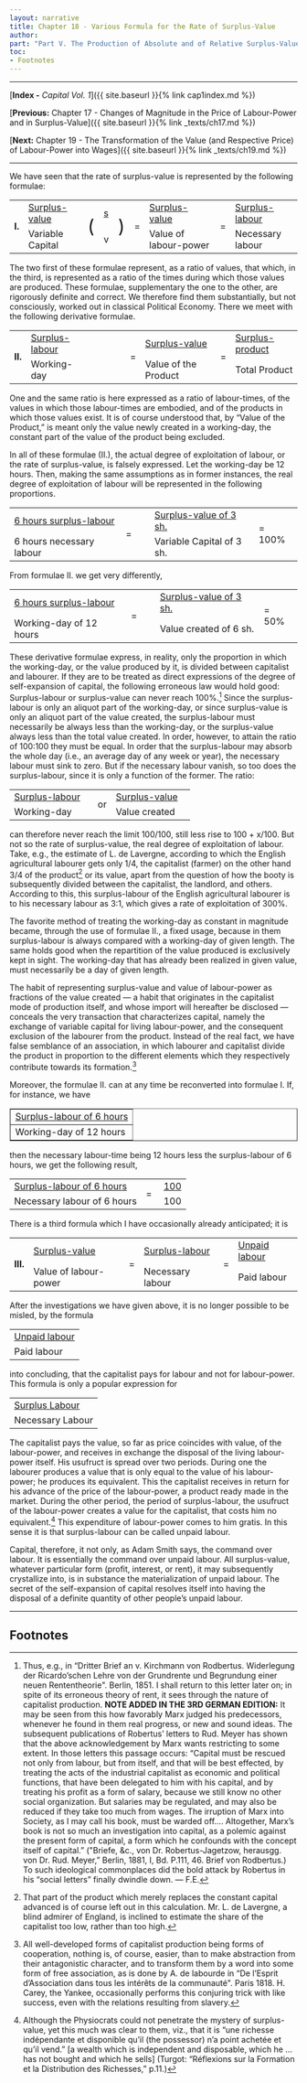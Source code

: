 ```yaml
---
layout: narrative
title: Chapter 18 - Various Formula for the Rate of Surplus-Value
author:
part: "Part V. The Production of Absolute and of Relative Surplus-Value"
toc:
- Footnotes
---
```

* * *

[**Index -** *Capital Vol. 1*]({{ site.baseurl }}{% link cap1index.md %})

[**Previous:** Chapter 17 - Changes of Magnitude in the Price of Labour-Power and in Surplus-Value]({{ site.baseurl }}{% link _texts/ch17.md %})

[**Next:** Chapter 19 - The Transformation of the Value (and Respective Price) of Labour-Power into Wages]({{ site.baseurl }}{% link _texts/ch19.md %})

* * *

We have seen that the rate of surplus-value is represented
by the following formulae:

<table align="center" width="75%">
<tr><td class="textc" rowspan="2"><b>I.</b></td><td class="textc"><u>Surplus-value</u></td><td class="textc" rowspan="2"><span style="font-size: 24pt;">(</span></td><td class="textc"><u>s</u></td><td class="textc" rowspan="2"><span style="font-size: 24pt;">)</span></td><td class="textc" rowspan="2">=</td><td class="textc"><u>Surplus-value</u></td><td class="textc" rowspan="2">=</td><td class="textc"><u>Surplus-labour</u></td></tr>
<tr><td class="textc">Variable Capital</td><td class="textc">v</td><td class="textc">Value of labour-power</td><td class="textc">Necessary labour</td></tr>
</table>

<!-- I.Surplus-value(s)=Surplus-value=Surplus-labour
Variable CapitalvValue of labour-powerNecessary labour -->

The two first of these formulae represent, as a ratio of values, that which,
in the third, is represented as a ratio of the times during which those
values are produced. These formulae, supplementary the one to the other,
are rigorously definite and correct. We therefore find them substantially,
but not consciously, worked out in classical Political Economy. There we
meet with the following derivative formulae.

<table align="center" width="75%">
<tr><td class="textc" rowspan="2"><b>II.</b></td><td class="textc"><u>Surplus-labour</u></td><td class="textc" rowspan="2">&#160;</td><td class="textc">&#160;</td><td class="textc" rowspan="2">&#160;</td><td class="textc" rowspan="2">=</td><td class="textc"><u>Surplus-value</u></td><td class="textc" rowspan="2">=</td><td class="textc"><u>Surplus-product</u></td></tr>
<tr><td class="textc">Working-day</td><td class="textc"> </td><td class="textc">Value of the Product</td><td class="textc">Total Product</td></tr>
</table>

<!-- II.Surplus-labour&#160;&#160;&#160;=Surplus-value=Surplus-product
Working-day Value of the ProductTotal Product -->

One and the same ratio is here expressed as a ratio of labour-times, of
the values in which those labour-times are embodied, and of the products
in which those values exist. It is of course understood that, by &#8220;Value
of the Product,&#8221; is meant only the value newly created in a working-day,
the constant part of the value of the product being excluded.

In all of these formulae (II.), the actual degree of exploitation of
labour, or the rate of surplus-value, is falsely expressed. Let the working-day
be 12 hours. Then, making the same assumptions as in former instances,
the real degree of exploitation of labour will be represented in the following
proportions.

<table align="center" width="50%">
<tr><td class="textc"><u>6 hours surplus-labour</u></td><td width="10%" class="textc" rowspan="2">=</td><td class="textc"><u>Surplus-value of 3 sh.</u></td><td class="textc" rowspan="2">= 100%</td></tr>
<tr><td class="textc">6 hours necessary labour</td><td class="textc">Variable Capital of 3 sh.</td></tr>
</table>

<!-- 6 hours surplus-labour=Surplus-value of 3 sh.= 100%
6 hours necessary labourVariable Capital of 3 sh. -->

From formulae II. we get very differently,

<table align="center" width="50%">
<tr><td class="textc"><u>6 hours surplus-labour</u></td><td width="10%" class="textc" rowspan="2">=</td><td class="textc"><u>Surplus-value of 3 sh.</u></td><td class="textc" rowspan="2">= 50%</td></tr>
<tr><td class="textc">Working-day of 12 hours</td><td class="textc">Value created of 6 sh.</td></tr>
</table>

<!-- 6 hours surplus-labour=Surplus-value of 3 sh.= 50%
Working-day of 12 hoursValue created of 6 sh. -->

These derivative formulae express, in reality, only the proportion in which
the working-day, or the value produced by it, is divided between capitalist
and labourer. If they are to be treated as direct expressions of the degree
of self-expansion of capital, the following erroneous law would hold good:
Surplus-labour or surplus-value can never reach 100%.[^1] Since the surplus-labour is only an aliquot part of the working-day, or since surplus-value is only an aliquot part of the value created, the surplus-labour
must necessarily be always less than the working-day, or the surplus-value
always less than the total value created. In order, however, to attain
the ratio of 100:100 they must be equal. In order that the surplus-labour
may absorb the whole day (i.e., an average day of any week or year), the
necessary labour must sink to zero. But if the necessary labour vanish, so
too does the surplus-labour, since it is only a function of the former.
The ratio:

<table align="center" width="25%">
<tr><td class="textc"><u>Surplus-labour</u></td><td width="10%" class="textc" rowspan="2">or</td><td class="textc"><u>Surplus-value</u></td></tr>
<tr><td class="textc">Working-day</td><td class="textc">Value created</td></tr>
</table>

<!-- Surplus-labourorSurplus-value
Working-dayValue created -->

can therefore never reach the limit 100/100, still less rise to 100 + x/100.
But not so the rate of surplus-value, the real degree of exploitation of
labour. Take, e.g., the estimate of L. de Lavergne, according to which the
English agricultural labourer gets only 1/4, the capitalist (farmer) on
the other hand 3/4 of the product[^2] or its value, apart from the question of how the booty is subsequently divided between the capitalist, the landlord, and others. According to this, this surplus-labour
of the English agricultural labourer is to his necessary labour as 3:1, which
gives a rate of exploitation of 300%.

The favorite method of treating the working-day as constant in magnitude
became, through the use of formulae II., a fixed usage, because in them
surplus-labour is always compared with a working-day of given length. The
same holds good when the repartition of the value produced is exclusively
kept in sight. The working-day that has already been realized in given value,
must necessarily be a day of given length.

The habit of representing surplus-value and value of labour-power as
fractions of the value created &#8212; a habit that originates in the capitalist
mode of production itself, and whose import will hereafter be disclosed
&#8212; conceals the very transaction that characterizes capital, namely the
exchange of variable capital for living labour-power, and the consequent
exclusion of the labourer from the product. Instead of the real fact, we
have false semblance of an association, in which labourer and capitalist
divide the product in proportion to the different elements which they respectively
contribute towards its formation.[^3]

Moreover, the formulae II. can at any time be reconverted into
formulae I. If, for instance, we have

<table align="center" width="25%" border="1">
<tr><td class="text"><u>Surplus-labour of 6 hours</u></td></tr>
<tr><td class="text">Working-day of 12 hours</td></tr>
</table>

then the necessary labour-time being 12 hours less the surplus-labour of
6 hours, we get the following result,

<table align="center" width="25%">
<tr><td class="textc"><u>Surplus-labour of 6 hours</u></td><td width="10%" class="textc" rowspan="2">=</td><td class="textc"><u>100</u></td></tr>
<tr><td class="textc">Necessary labour of 6 hours</td><td class="textc">100</td></tr>
</table>

<!-- Surplus-labour of 6 hours=100
Necessary labour of 6 hours100 -->

There is a third formula which I have occasionally already anticipated;
it is

<table align="center" width="75%">
<tr><td class="textc" rowspan="2"><b>III.</b></td><td class="textc"><u>Surplus-value</u></td><td class="textc" rowspan="2">=</td><td class="textc"><u>Surplus-labour</u></td><td class="textc" rowspan="2">=</td><td class="textc"><u>Unpaid labour</u></td></tr>
<tr><td class="textc">Value of labour-power</td><td class="textc">Necessary labour</td><td class="textc">Paid labour</td></tr>
</table>

<!-- III.Surplus-value=Surplus-labour=Unpaid labour
Value of labour-powerNecessary labourPaid labour -->

After the investigations we have given above, it is no longer possible
to be misled, by the formula

<table align="center" width="25%">
<tr><td class="text"><u>Unpaid labour</u></td></tr>
<tr><td class="text">Paid labour</td></tr>
</table>

into concluding, that the capitalist pays for labour and not for labour-power.
This formula is only a popular expression for

<table align="center" width="25%">
<tr><td class="textc"><u>Surplus Labour</u></td></tr>
<tr><td class="textc">Necessary Labour</td></tr>
</table>

<!-- Surplus-labour,
Necessary labour -->

The capitalist pays the value, so far as price coincides with value, of
the labour-power, and receives in exchange the disposal of the living labour-power
itself. His usufruct is spread over two periods. During one the labourer
produces a value that is only equal to the value of his labour-power; he
produces its equivalent. This the capitalist receives in return for his
advance of the price of the labour-power, a product ready made in the market.
During the other period, the period of surplus-labour, the usufruct of the
labour-power creates a value for the capitalist, that costs him no equivalent.[^4] This expenditure of labour-power comes to him gratis. In this sense it is that surplus-labour can be called unpaid labour.

Capital, therefore, it not only, as Adam Smith says, the command over
labour. It is essentially the command over unpaid labour. All surplus-value,
whatever particular form (profit, interest, or rent), it may subsequently
crystallize into, is in substance the materialization of unpaid labour.
The secret of the self-expansion of capital resolves itself into having
the disposal of a definite quantity of other people&#8217;s unpaid labour.

* * *

## Footnotes

[^1]: Thus, e.g., in &#8220;Dritter Brief an v. Kirchmann von Rodbertus. Widerlegung der Ricardo&#8217;schen Lehre von der Grundrente und Begrundung einer neuen Rententheorie". Berlin, 1851. I shall return to this letter later on; in spite of its erroneous theory of rent, it sees through the nature of capitalist production. **NOTE ADDED IN THE 3RD GERMAN EDITION:** It may be seen from this how favorably Marx judged his predecessors, whenever he found in them real progress, or new and sound ideas. The subsequent publications of Robertus&#8217; letters to Rud. Meyer has shown that the above acknowledgement by Marx wants restricting to some extent. In those letters this passage occurs: &#8220;Capital must be rescued not only from labour, but from itself, and that will be best effected, by treating the acts of the industrial capitalist as economic and political functions, that have been delegated to him with his capital, and by treating his profit as a form of salary, because we still know no other social organization. But salaries may be regulated, and may also be reduced if they take too much from wages. The irruption of Marx into Society, as I may call his book, must be warded off.... Altogether, Marx&#8217;s book is not so much an investigation into capital, as a polemic against the present form of capital, a form which he confounds with the concept itself of capital.&#8221; ("Briefe, &amp;c., von Dr. Robertus-Jagetzow, herausgg. von Dr. Rud. Meyer,&#8221; Berlin, 1881, I, Bd. P.111, 46. Brief von Rodbertus.) To such ideological commonplaces did the bold attack by Robertus in his &#8220;social letters&#8221; finally dwindle down. &#8212; F.E.

[^2]: That part of the product which merely replaces the constant capital advanced is of course left out in this calculation. Mr. L. de Lavergne, a blind admirer of England, is inclined to estimate the share of the capitalist too low, rather than too high.

[^3]: All well-developed forms of capitalist production being forms of cooperation, nothing is, of course, easier, than to make abstraction from their antagonistic character, and to transform them by a word into some form of free association, as is done by A. de labourde in &#8220;De l&#8217;Esprit d&#8217;Association dans tous les intérêts de la communauté". Paris 1818. H. Carey, the Yankee, occasionally performs this conjuring trick with like success, even with the relations resulting from slavery.

[^4]: Although the Physiocrats could not penetrate the mystery of surplus-value, yet this much was clear to them, viz., that it is &#8220;une richesse indépendante et disponible qu&#8217;il (the possessor) n&#8217;a point achetée et qu&#8217;il vend.&#8221; [a wealth which is independent and disposable, which he ... has not bought and which he sells] (Turgot: &#8220;Réflexions sur la Formation et la Distribution des Richesses,&#8221; p.11.)
